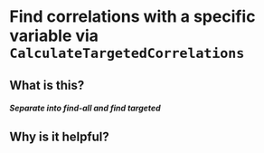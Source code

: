 # Find correlations with a specific variable via ``CalculateTargetedCorrelations``


## What is this?

##### Separate into find-all and find targeted

## Why is it helpful?